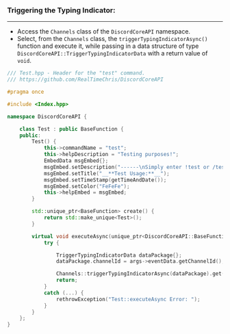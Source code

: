 
### **Triggering the Typing Indicator:**
---
- Access the `Channels` class of the `DiscordCoreAPI` namespace.
- Select, from the `Channels` class, the `triggerTypingIndicatorAsync()` function and execute it, while passing in a data structure of type `DiscordCoreAPI::TriggerTypingIndicatorData` with a return value of `void`.

```cpp
/// Test.hpp - Header for the "test" command.
/// https://github.com/RealTimeChris/DiscordCoreAPI

#pragma once

#include <Index.hpp>

namespace DiscordCoreAPI {

	class Test : public BaseFunction {
	public:
		Test() {
			this->commandName = "test";
			this->helpDescription = "Testing purposes!";
			EmbedData msgEmbed{};
			msgEmbed.setDescription("------\nSimply enter !test or /test!\n------");
			msgEmbed.setTitle("__**Test Usage:**__");
			msgEmbed.setTimeStamp(getTimeAndDate());
			msgEmbed.setColor("FeFeFe");
			this->helpEmbed = msgEmbed;
		}

		std::unique_ptr<BaseFunction> create() {
			return std::make_unique<Test>();
		}

		virtual void executeAsync(unique_ptr<DiscordCoreAPI::BaseFunctionArguments> args) {
			try {

				TriggerTypingIndicatorData dataPackage{};
				dataPackage.channelId = args->eventData.getChannelId();

				Channels::triggerTypingIndicatorAsync(dataPackage).get();
				return;
			}
			catch (...) {
				rethrowException("Test::executeAsync Error: ");
			}
		}
	};
}
```
